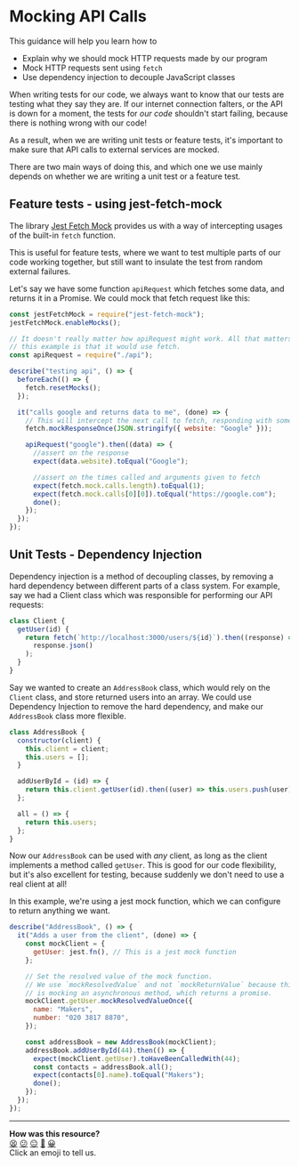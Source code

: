 # Mocking API Calls

This guidance will help you learn how to

- Explain why we should mock HTTP requests made by our program
- Mock HTTP requests sent using `fetch`
- Use dependency injection to decouple JavaScript classes

When writing tests for our code, we always want to know that our tests are
testing what they say they are. If our internet connection falters, or the API
is down for a moment, the tests for _our code_ shouldn't start failing, because
there is nothing wrong with our code!

As a result, when we are writing unit tests or feature tests, it's important to
make sure that API calls to external services are mocked.

There are two main ways of doing this, and which one we use mainly depends on
whether we are writing a unit test or a feature test.

## Feature tests - using jest-fetch-mock

The library [Jest Fetch Mock](https://github.com/jefflau/jest-fetch-mock)
provides us with a way of intercepting usages of the built-in `fetch` function.

This is useful for feature tests, where we want to test multiple parts of our
code working together, but still want to insulate the test from random external
failures.

Let's say we have some function `apiRequest` which fetches some data, and
returns it in a Promise. We could mock that fetch request like this:

```js
const jestFetchMock = require("jest-fetch-mock");
jestFetchMock.enableMocks();

// It doesn't really matter how apiRequest might work. All that matters for
// this example is that it would use fetch.
const apiRequest = require("./api");

describe("testing api", () => {
  beforeEach(() => {
    fetch.resetMocks();
  });

  it("calls google and returns data to me", (done) => {
    // This will intercept the next call to fetch, responding with some JSON.
    fetch.mockResponseOnce(JSON.stringify({ website: "Google" }));

    apiRequest("google").then((data) => {
      //assert on the response
      expect(data.website).toEqual("Google");

      //assert on the times called and arguments given to fetch
      expect(fetch.mock.calls.length).toEqual(1);
      expect(fetch.mock.calls[0][0]).toEqual("https://google.com");
      done();
    });
  });
});
```

## Unit Tests - Dependency Injection

Dependency injection is a method of decoupling classes, by removing a hard
dependency between different parts of a class system. For example, say we had a
Client class which was responsible for performing our API requests:

```js
class Client {
  getUser(id) {
    return fetch(`http://localhost:3000/users/${id}`).then((response) =>
      response.json()
    );
  }
}
```

Say we wanted to create an `AddressBook` class, which would rely on the `Client`
class, and store returned users into an array. We could use Dependency Injection
to remove the hard dependency, and make our `AddressBook` class more flexible.

```js
class AddressBook {
  constructor(client) {
    this.client = client;
    this.users = [];
  }

  addUserById = (id) => {
    return this.client.getUser(id).then((user) => this.users.push(user));
  };

  all = () => {
    return this.users;
  };
}
```

Now our `AddressBook` can be used with _any_ client, as long as the client
implements a method called `getUser`. This is good for our code flexibility, but
it's also excellent for testing, because suddenly we don't need to use a real
client at all!

In this example, we're using a jest mock function, which we can configure to
return anything we want.

```js
describe("AddressBook", () => {
  it("Adds a user from the client", (done) => {
    const mockClient = {
      getUser: jest.fn(), // This is a jest mock function
    };

    // Set the resolved value of the mock function.
    // We use `mockResolvedValue` and not `mockReturnValue` because this
    // is mocking an asynchronous method, which returns a promise.
    mockClient.getUser.mockResolvedValueOnce({
      name: "Makers",
      number: "020 3817 8870",
    });

    const addressBook = new AddressBook(mockClient);
    addressBook.addUserById(44).then(() => {
      expect(mockClient.getUser).toHaveBeenCalledWith(44);
      const contacts = addressBook.all();
      expect(contacts[0].name).toEqual("Makers");
      done();
    });
  });
});
```


<!-- BEGIN GENERATED SECTION DO NOT EDIT -->

---

**How was this resource?**  
[😫](https://airtable.com/shrUJ3t7KLMqVRFKR?prefill_Repository=makersacademy%2Fjavascript-fundamentals&prefill_File=pills%2Fmocking_api_calls.md&prefill_Sentiment=😫) [😕](https://airtable.com/shrUJ3t7KLMqVRFKR?prefill_Repository=makersacademy%2Fjavascript-fundamentals&prefill_File=pills%2Fmocking_api_calls.md&prefill_Sentiment=😕) [😐](https://airtable.com/shrUJ3t7KLMqVRFKR?prefill_Repository=makersacademy%2Fjavascript-fundamentals&prefill_File=pills%2Fmocking_api_calls.md&prefill_Sentiment=😐) [🙂](https://airtable.com/shrUJ3t7KLMqVRFKR?prefill_Repository=makersacademy%2Fjavascript-fundamentals&prefill_File=pills%2Fmocking_api_calls.md&prefill_Sentiment=🙂) [😀](https://airtable.com/shrUJ3t7KLMqVRFKR?prefill_Repository=makersacademy%2Fjavascript-fundamentals&prefill_File=pills%2Fmocking_api_calls.md&prefill_Sentiment=😀)  
Click an emoji to tell us.

<!-- END GENERATED SECTION DO NOT EDIT -->
